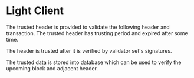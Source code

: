 # Light Client

The trusted header is provided to validate the following header and transaction. The trusted header has trusting period and expired after some time.

The header is trusted after it is verified by validator set's signatures.

The trusted data is stored into database which can be used to verify the upcoming block and adjacent header. 

